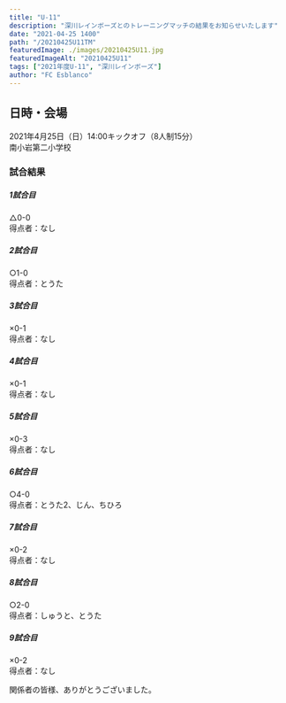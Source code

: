 ```yaml
---
title: "U-11"
description: "深川レインボーズとのトレーニングマッチの結果をお知らせいたします"
date: "2021-04-25 1400"
path: "/20210425U11TM"
featuredImage: ./images/20210425U11.jpg
featuredImageAlt: "20210425U11"
tags: ["2021年度U-11", "深川レインボーズ"]
author: "FC Esblanco"
---
```



## 日時・会場

2021年4月25日（日）14:00キックオフ（8人制15分）  
南小岩第二小学校

### 試合結果

#####  1試合目  
△0-0  
得点者：なし

##### 2試合目  
○1-0  
得点者：とうた

##### 3試合目  
×0-1  
得点者：なし

##### 4試合目  
×0-1  
得点者：なし

##### 5試合目
×0-3  
得点者：なし

##### 6試合目  
○4-0    
得点者：とうた2、じん、ちひろ

##### 7試合目  
×0-2    
得点者：なし

##### 8試合目  
○2-0    
得点者：しゅうと、とうた

##### 9試合目  
×0-2    
得点者：なし


関係者の皆様、ありがとうございました。
